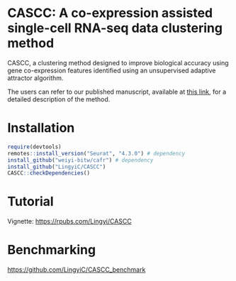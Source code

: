 # CASCC: A co-expression assisted single-cell RNA-seq data clustering method


CASCC, a clustering method designed to improve biological accuracy using gene co-expression features identified using an unsupervised adaptive attractor algorithm. 

The users can refer to our published manuscript, available at [this link](https://doi.org/10.1093/bioinformatics/btae283), for a detailed description of the method. 

<!-- overview -->

# Installation
```R
require(devtools)
remotes::install_version("Seurat", "4.3.0") # dependency
install_github("weiyi-bitw/cafr") # dependency
install_github("LingyiC/CASCC")
CASCC::checkDependencies() 
```
# Tutorial
Vignette: https://rpubs.com/Lingyi/CASCC

# Benchmarking
https://github.com/LingyiC/CASCC_benchmark

<!-- # Citation 
If you use CASCC in your research, please consider citing:
 -->
